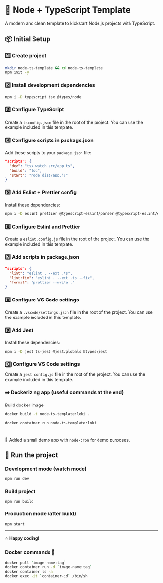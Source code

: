 # 🚀 Node + TypeScript Template

A modern and clean template to kickstart Node.js projects with TypeScript.

## 📦 Initial Setup

### 1️⃣ Create project

```bash
mkdir node-ts-template && cd node-ts-template
npm init -y
```

### 2️⃣ Install development dependencies

```bash
npm i -D typescript tsx @types/node
```

### 3️⃣ Configure TypeScript

Create a `tsconfig.json` file in the root of the project. You can use the example included in this template.

### 4️⃣ Configure scripts in package.json

Add these scripts to your `package.json` file:

```json
"scripts": {
  "dev": "tsx watch src/app.ts",
  "build": "tsc",
  "start": "node dist/app.js"
}
```

### 5️⃣ Add Eslint + Prettier config

Install these dependencies:

```bash
npm i -D eslint prettier @typescript-eslint/parser @typescript-eslint/eslint-plugin eslint-plugin-prettier eslint-config-prettier eslint-plugin-import
```

### 6️⃣ Configure Eslint and Prettier

Create a `eslint.config.js` file in the root of the project. You can use the example included in this template.

### 7️⃣ Add scripts in package.json

```json
"scripts": {
  "lint": "eslint . --ext .ts",
  "lint:fix": "eslint . --ext .ts --fix",
  "format": "prettier --write ."
}
```

### 8️⃣ Configure VS Code settings

Create a `.vscode/settings.json` file in the root of the project. You can use the example included in this template.

### 9️⃣ Add Jest

Install these dependencies:

```bash
npm i -D jest ts-jest @jest/globals @types/jest
```

### 🔟 Configure VS Code settings

Create a `jest.config.js` file in the root of the project. You can use the example included in this template.

### ➡️ Dockerizing app (useful commands at the end)

Build docker image

```bash
docker build -t node-ts-template:loki .
```

```bash
docker container run node-ts-template:loki
```

#

🧪 Added a small demo app with `node-cron` for demo purposes.

## 🏃 Run the project

### Development mode (watch mode)

```bash
npm run dev
```

### Build project

```bash
npm run build
```

### Production mode (after build)

```bash
npm start
```

---

⭐ **Happy coding!**

### Docker commands 👀

```bash
docker pull `image-name:tag`
docker container run -d `image-name:tag`
docker container ls -a
docker exec -it `container-id` /bin/sh
```
